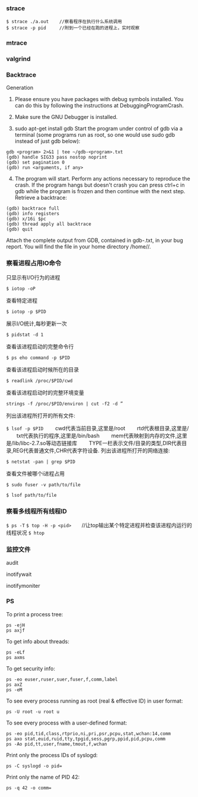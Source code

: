 

### strace

```
$ strace ./a.out    //察看程序在执行什么系统调用
$ strace -p pid     //附到一个已经在跑的进程上，实时观察
```

### mtrace

### valgrind

### Backtrace

Generation

1. Please ensure you have packages with debug symbols installed. You can do this by following the instructions at DebuggingProgramCrash.

2. Make sure the GNU Debugger is installed.

3. sudo apt-get install gdb 
   Start the program under control of gdb via a terminal (some programs run as root, so one would use sudo gdb instead of just gdb below):

```
gdb <program> 2>&1 | tee ~/gdb-<program>.txt
(gdb) handle SIG33 pass nostop noprint
(gdb) set pagination 0
(gdb) run <arguments, if any>
```

4. The program will start. Perform any actions necessary to reproduce the crash. If the program hangs but doesn't crash you can press ctrl+c in gdb while the program is frozen and then continue with the next step.
   Retrieve a backtrace:

```
(gdb) backtrace full
(gdb) info registers
(gdb) x/16i $pc
(gdb) thread apply all backtrace
(gdb) quit 
```


Attach the complete output from GDB, contained in gdb-<program>.txt, in your bug report. You will find the file in your home directory /home/<username>/.

### 察看进程占用IO命令

只显示有I/O行为的进程

`$ iotop -oP`

查看特定进程　

`$ iotop -p $PID`

展示I/O统计,每秒更新一次

`$ pidstat -d 1` 

查看该进程启动的完整命令行

`$ ps eho command -p $PID`

查看该进程启动时候所在的目录

`$ readlink /proc/$PID/cwd`

查看该进程启动时的完整环境变量

`strings -f /proc/$PID/environ | cut -f2 -d ”`

列出该进程所打开的所有文件:

`$ lsof -p $PID`
　　cwd代表当前目录,这里是/root
　　rtd代表根目录,这里是/
　　txt代表执行的程序,这里是/bin/bash
　　mem代表映射到内存的文件,这里是/lib/libc-2.7.so等动态链接库
　　TYPE一栏表示文件/目录的类型,DIR代表目录,REG代表普通文件,CHR代表字符设备.
列出该进程所打开的网络连接:

`$ netstat -pan | grep $PID`

查看文件被哪个i进程占用

`$ sudo fuser -v path/to/file`

`$ lsof path/to/file`

### 察看多线程所有线程ID

`$ ps -T`
`$ top -H -p <pid>`　　//让top输出某个特定进程并检查该进程内运行的线程状况
`$ htop`

### 监控文件

audit

inotifywait

inotifymoniter

### PS

To print a process tree:

```
ps -ejH
ps axjf
```

To get info about threads:

```
ps -eLf
ps axms
```

To get security info:

```
ps -eo euser,ruser,suer,fuser,f,comm,label
ps axZ
ps -eM
```

To see every process running as root (real & effective ID) in user format:
```
ps -U root -u root u
```
To see every process with a user-defined format:
```
ps -eo pid,tid,class,rtprio,ni,pri,psr,pcpu,stat,wchan:14,comm
ps axo stat,euid,ruid,tty,tpgid,sess,pgrp,ppid,pid,pcpu,comm
ps -Ao pid,tt,user,fname,tmout,f,wchan
```

Print only the process IDs of syslogd:
```
ps -C syslogd -o pid=
```

Print only the name of PID 42:
```
ps -q 42 -o comm=
```

